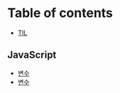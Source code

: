 # Table of contents

* [TIL](README.md)

## JavaScript

* [변수](javascript/변수.md)
* [변수](javascript/데이터_타입.md)
